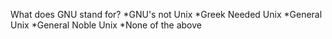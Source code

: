 What does GNU stand for?
*GNU's not Unix
*Greek Needed Unix
*General Unix
*General Noble Unix
*None of the above
